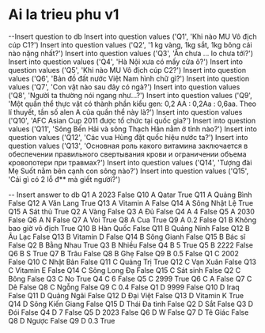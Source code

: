# Ai la trieu phu v1

--Insert question to db
Insert into question values ('Q1', 'Khi nào MU Vô địch cúp C1?')
Insert into question values ('Q2', '1 kg vàng, 1kg sắt, 1kg bông cái nào nặng nhất?')
Insert into question values ('Q3', 'Ăn chưa ... lo chưa tới?')
Insert into question values ('Q4', 'Hà Nội xưa có mấy cửa ô?')
Insert into question values ('Q5', 'Khi nào MU Vô địch cúp C2?')
Insert into question values ('Q6', 'Bản đồ đất nước Việt Nam hình chữ gì?')
Insert into question values ('Q7', 'Con vật nào sau đây có ngà?')
Insert into question values ('Q8', 'Người ta thường nói ngang như...?')
Insert into question values ('Q9', 'Một quần thể thực vật có thành phần kiểu gen: 0,2 AA : 0,2Aa : 0,6aa. Theo lí thuyết, tần số alen A của quần thể này là?')
Insert into question values ('Q10', 'AFC Asian Cup 2011 được tổ chức tại quốc gia?')
Insert into question values ('Q11', 'Sông Bến Hải và sông Thạch Hãn nằm ở tỉnh nào?')
Insert into question values ('Q12', 'Các vua Hùng đặt quốc hiệu nước ta?')
Insert into question values ('Q13', 'Основная роль какого витамина заключается в обеспечении правильного свертывания крови и ограничении объема кровопотери при травмах?')
Insert into question values ('Q14', 'Tượng đài Mẹ Suốt nằm bên cạnh con sông nào?')
Insert into question values ('Q15', 'Cái gì có 2 lỗ đ** mà giết người?')

-- Insert answer to db
Q1	A	2023	False
Q10	A	Qatar	True
Q11	A	Quảng Bình	False
Q12	A	Văn Lang	True
Q13	A	Vitamin A	False
Q14	A	Sông Nhật Lệ	True
Q15	A	Sát thủ	True
Q2	A	Vàng	False
Q3	A	Đủ	False
Q4	A	4	False
Q5	A	2030	False
Q6	A	N	False
Q7	A	Voi	True
Q8	A	Cua	True
Q9	A	0.2	False
Q1	B	Không bao giờ vô địch	True
Q10	B	Hàn Quốc	False
Q11	B	Quảng Ninh	False
Q12	B	Âu Lạc	False
Q13	B	Vitamin D	False
Q14	B	Sông Gianh	False
Q15	B	Bác sĩ	False
Q2	B	Bằng Nhau	True
Q3	B	Nhiều	False
Q4	B	5	True
Q5	B	2222	False
Q6	B	S	True
Q7	B	Trâu	False
Q8	B	Ghẹ	False
Q9	B	0.5	False
Q1	C	2002	False
Q10	C	Nhật Bản	False
Q11	C	 Quảng Trị	True
Q12	C	Vạn Xuân	False
Q13	C	Vitamin E	False
Q14	C	Sông Long Đạ	False
Q15	C	Sát sinh	False
Q2	C	Bông	False
Q3	C	No	True
Q4	C	6	False
Q5	C	2999	True
Q6	C	A	False
Q7	C	Dê	False
Q8	C	Ngỗng	False
Q9	C	0.4	False
Q1	D	9999	False
Q10	D	Iraq	False
Q11	D	Quảng Ngãi	False
Q12	D	Đại Việt	False
Q13	D	Vitamin K	True
Q14	D	Sông Kiến Giang	False
Q15	D	 Thái Đa tình	False
Q2	D	Sắt	False
Q3	D	Đói	False
Q4	D	7	False
Q5	D	2023	False
Q6	D	W	False
Q7	D	Tê Giác	False
Q8	D	Ngược	False
Q9	D	0.3	True
